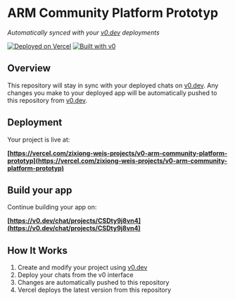 # ARM Community Platform Prototyp

*Automatically synced with your [v0.dev](https://v0.dev) deployments*

[![Deployed on Vercel](https://img.shields.io/badge/Deployed%20on-Vercel-black?style=for-the-badge&logo=vercel)](https://vercel.com/zixiong-weis-projects/v0-arm-community-platform-prototyp)
[![Built with v0](https://img.shields.io/badge/Built%20with-v0.dev-black?style=for-the-badge)](https://v0.dev/chat/projects/CSDty9j8vn4)

## Overview

This repository will stay in sync with your deployed chats on [v0.dev](https://v0.dev).
Any changes you make to your deployed app will be automatically pushed to this repository from [v0.dev](https://v0.dev).

## Deployment

Your project is live at:

**[https://vercel.com/zixiong-weis-projects/v0-arm-community-platform-prototyp](https://vercel.com/zixiong-weis-projects/v0-arm-community-platform-prototyp)**

## Build your app

Continue building your app on:

**[https://v0.dev/chat/projects/CSDty9j8vn4](https://v0.dev/chat/projects/CSDty9j8vn4)**

## How It Works

1. Create and modify your project using [v0.dev](https://v0.dev)
2. Deploy your chats from the v0 interface
3. Changes are automatically pushed to this repository
4. Vercel deploys the latest version from this repository